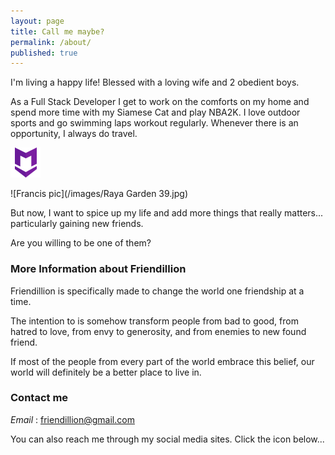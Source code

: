 ```yaml
---
layout: page
title: Call me maybe?
permalink: /about/
published: true
---
```


I'm living a happy life! Blessed with a loving wife and 2 obedient boys. 

As a Full Stack Developer I get to work on the comforts on my home and spend more time with my Siamese Cat and play NBA2K.
I love outdoor sports and go swimming laps workout regularly. Whenever there is an opportunity, I always do travel.

![alt text](https://github.com/adam-p/markdown-here/raw/master/src/common/images/icon48.png "Logo Title Text 1")

![Francis pic](/images/Raya Garden 39.jpg)



But now, I want to spice up my life and add more things that really matters... particularly gaining new friends.

Are you willing to be one of them?


### More Information about Friendillion

Friendillion is specifically made to change the world one friendship at a time. 

The intention to is somehow transform people from bad to good, from hatred to love, from envy to generosity, and from enemies to new found friend. 

If most of the people from every part of the world embrace this belief, our world will definitely be a better place to live in.

### Contact me


_Email_ : [friendillion@gmail.com](mailto:friendillion@gmail.com)

You can also reach me through my social media sites.  Click the icon below...  